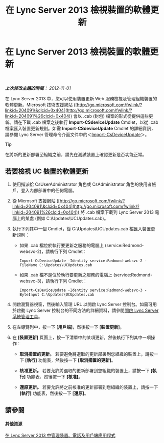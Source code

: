 ﻿---
title: 在 Lync Server 2013 檢視裝置的軟體更新
TOCTitle: 在 Lync Server 2013 檢視裝置的軟體更新
ms:assetid: d2cca12b-ed43-4e1f-90ab-d14bca8b482c
ms:mtpsurl: https://technet.microsoft.com/zh-tw/library/Gg182592(v=OCS.15)
ms:contentKeyID: 49292403
ms.date: 08/24/2015
mtps_version: v=OCS.15
ms.translationtype: HT
---

# 在 Lync Server 2013 檢視裝置的軟體更新

 

_**上次修改主題的時間：** 2012-11-01_

在 Lync Server 2013 中，您可以使用裝置更新 Web 服務檢視及管理組織裝置的軟體更新。Microsoft 技術支援網站 ([http://go.microsoft.com/fwlink/?linkid=204091\&clcid=0x404](http://go.microsoft.com/fwlink/?linkid=204091%26clcid=0x404)) 會以 .cab (封包) 檔案的形式從提供這些更新。請在下載 .cab 檔案之後執行 **Import-CSdeviceUpdate** Cmdlet，以從 .cab 檔案匯入裝置更新規則。如需 **Import-CSdeviceUpdate** Cmdlet 的詳細資訊，請參閱 Lync Server 管理命令介面文件中的＜[Import-CsDeviceUpdate](https://docs.microsoft.com/en-us/powershell/module/skype/Import-CsDeviceUpdate)＞。

> [!TIP]
> 在將新的更新部署至組織之前，請先在測試裝置上確認更新是否功能正常。


## 若要檢視 UC 裝置的軟體更新

1.  使用指派給 CsUserAdministrator 角色或 CsAdministrator 角色的使用者帳戶，登入內部部署中的任何電腦。

2.  從 Microsoft 支援網站 ([http://go.microsoft.com/fwlink/?linkid=204091\&clcid=0x404](http://go.microsoft.com/fwlink/?linkid=204091%26clcid=0x404)) 將 .cab 檔案下載到 Lync Server 2013 電腦上的某處 (例如 C:\\Updates\\UCUpdates.cab)。

3.  執行下列其中一個 Cmdlet，從 C:\\Updates\\UCUpdates.cab 檔匯入裝置更新規則：
    
      - 如果 .cab 檔位於執行要更新之服務的電腦上 (service:Redmond-websvc-2)，請執行下列 Cmdlet：
        
            Import-CsDeviceUpdate -Identity service:Redmond-websvc-2 -FileName C:\Updates\UCUpdates.cab
    
      - 如果 .cab 檔不是位於執行要更新之服務的電腦上 (service:Redmond-websvc-3)，請執行下列 Cmdlet：
        
            Import-CsDeviceUpdate -Identity service:Redmond-websvc-3 -ByteInput C:\Updates\UCUpdates.cab

4.  開啟瀏覽器視窗，然後輸入管理 URL 以開啟 Lync Server 控制台。如需可用於啟動 Lync Server 控制台的不同方法的詳細資料，請參閱[開啟 Lync Server 系統管理工具](lync-server-2013-open-lync-server-administrative-tools.md)。

5.  在左導覽列中，按一下 **\[用戶端\]**，然後按一下 **\[裝置更新\]**。

6.  在 **\[裝置更新\]** 頁面上，按一下清單中的某項更新，然後執行下列其中一項操作：
    
      - **取消擱置的更新。** 若要避免將選取的更新部署到您組織的裝置上，請按一下 **\[執行\]** 功能表，然後按一下 **\[取消擱置的更新\]**。
    
      - **核准更新。** 若要允許將選取的更新部署到您組織的裝置上，請按一下 **\[執行\]** 功能表，然後按一下 **\[核准\]**。
    
      - **還原更新。** 若要允許將之前核准的更新部署到您組織的裝置上，請按一下 **\[執行\]** 功能表，然後按一下 **\[還原\]**。

## 請參閱

#### 其他資源

[在 Lync Server 2013 中管理裝置、電話及用戶端應用程式](lync-server-2013-managing-devices-phones-and-client-applications.md)

